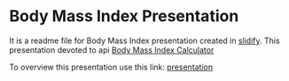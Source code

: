 # Body Mass Index Presentation

It is a readme file for Body Mass Index presentation created in [slidify](http://slidify.org/).
This presentation devoted to api [Body Mass Index Calculator](https://hukojack.shinyapps.io/course_project/)

To overview this presentation use this link: [presentation](http://htmlpreview.github.io/?https://github.com/HukoJack/slidify_project/blob/master/index.html)